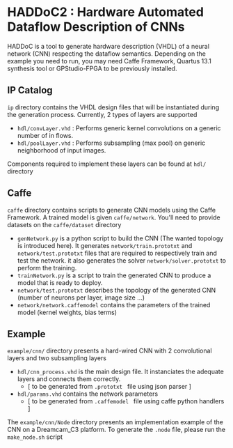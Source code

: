 # HADDoC2 :  Hardware Automated Dataflow Description of CNNs
HADDoC is a tool to generate hardware description (VHDL) of a neural network (CNN) respecting the dataflow semantics. Depending on the example you need to run, you may need Caffe Framework, Quartus 13.1 synthesis tool or GPStudio-FPGA to be previously installed.  


## IP Catalog
`ip` directory contains the VHDL design files that will be instantiated during the generation process.  Currently, 2 types of layers are supported
- `hdl/convLayer.vhd` : Performs generic kernel convolutions on a generic number of in flows.
- `hdl/poolLayer.vhd` : Performs subsampling (max pool) on generic neighborhood of input images.

Components required to implement these layers can be found at `hdl/` directory

## Caffe
`caffe` directory contains scripts to generate CNN models using the Caffe Framework. A trained model is given  `caffe/network`. You'll need to provide datasets on the `caffe/dataset` directory
- `genNetwork.py` is a python script to build the CNN (The wanted topology is introduced here). It generates `network/train.prototxt` and `network/test.prototxt` files that are required to respectively train and test the network. it also generates the solver `network/solver.prototxt` to perform the training.
- `trainNetwork.py` is a script to train the generated CNN to produce a model that is ready to deploy.
- `network/test.prototxt` describes the topology of the generated CNN (number of neurons per layer, image size ...)
- `network/network.caffemodel` contains the parameters of the trained model (kernel weights, bias terms)


## Example
`example/cnn/` directory presents a hard-wired CNN with 2 convolutional layers and two subsampling layers
- `hdl/cnn_process.vhd` is the main design file. It instanciates the adequate layers and connects them correctly.
    - [ to be generated from `.prototxt ` file using json parser ]
- `hdl/params.vhd` contains the network parameters
    - [ to be generated from `.caffemodel ` file using caffe python handlers ]

The `example/cnn/Node` directory presents an implementation example of the CNN on a Dreamcam_C3 platform. To generate the `.node` file, please run the `make_node.sh` script
